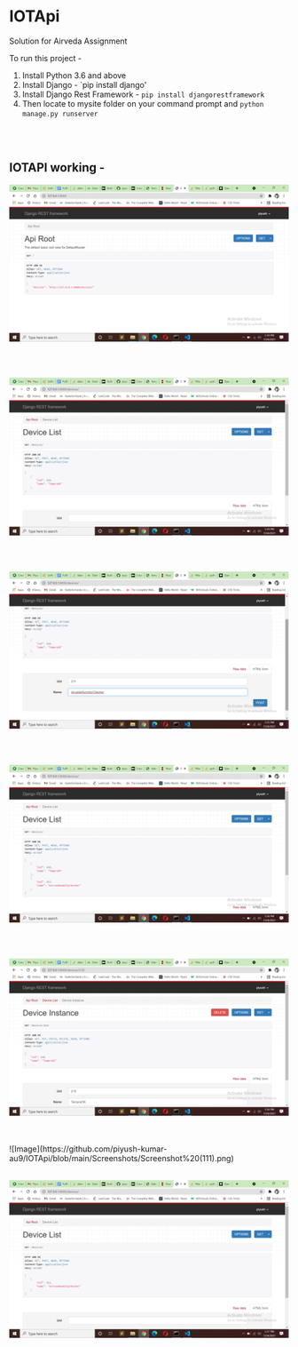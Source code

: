 # IOTApi
Solution for Airveda Assignment

To run this project - 
1. Install Python 3.6 and above
2. Install Django - `pip install django'
3. Install Django Rest Framework - `pip install djangorestframework`
4. Then locate to mysite folder on your command prompt and `python manage.py runserver`

<br>
<br>

## IOTAPI working - 
![Image](https://github.com/piyush-kumar-au9/IOTApi/blob/main/Screenshots/Screenshot%20(106).png)

<br>
<br>

![Image](https://github.com/piyush-kumar-au9/IOTApi/blob/main/Screenshots/Screenshot%20(107).png)

<br>
<br>

![Image](https://github.com/piyush-kumar-au9/IOTApi/blob/main/Screenshots/Screenshot%20(108).png)

<br>
<br>


![Image](https://github.com/piyush-kumar-au9/IOTApi/blob/main/Screenshots/Screenshot%20(109).png)


<br>
<br>


![Image](https://github.com/piyush-kumar-au9/IOTApi/blob/main/Screenshots/Screenshot%20(110).png)


<br>
<br>
![Image](https://github.com/piyush-kumar-au9/IOTApi/blob/main/Screenshots/Screenshot%20(111).png)

<br>
<br>

![Image](https://github.com/piyush-kumar-au9/IOTApi/blob/main/Screenshots/Screenshot%20(112).png)

